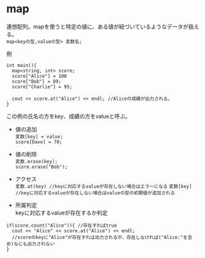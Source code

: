 # map

連想配列。mapを使うと特定の値に、ある値が紐づいているようなデータが扱える。  
`map<keyの型,valueの型> 変数名;`  

例
```
int main(){
  map<string, int> score;
  score["Alice"] = 100
  score["Bob"] = 89;
  score["Charlie"] = 95;
  
  cout << score.at("Alice") << endl; //Aliceの成績が出力される。
}
```

この例の氏名の方をkey、成績の方をvalueと呼ぶ。

- 値の追加  
`変数[key] = value;`    
`score[Dave] = 70;`

- 値の削除  
`変数.erase(key);`  
`score.erase("Bob");`

- アクセス  
`変数.at(key) //keyに対応するvalueが存在しない場合はエラーになる`
`変数[key] //keyに対応するvalueが存在しない場合はvalueの型の初期値が追加される`

- 所属判定  
keyに対応するvalueが存在するか判定  
```
if(score.count("Alice")){ //存在すればtrue
  cout << "Alice" << score.at("Alice") << endl;
  //scoreのkeyに"Alice"が存在すれば出力されるが、存在しなければ("Alice:"を含め)なにも出力されない
}
```
